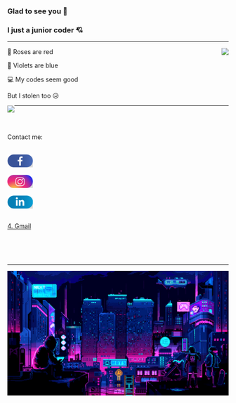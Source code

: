 ### Glad to see you :smiling_face_with_three_hearts:
### I just a junior coder :cupid:
---

<img align="right" src="https://github-readme-stats.vercel.app/api?username=dtrbinh&show_icons=true&theme=merko" />

🌹 Roses are red

🌷 Violets are blue

💻 My codes seem good

But I stolen too 😥


<img align="left" src="https://github-readme-stats-anuraghazra1.vercel.app/api/top-langs/?username=dtrbinh&theme=gruvbox&langs_count=10&hide=shell,pug,ejs,scss,powershell,batchfile,RTF,text,txt,pascal,php,C" />

---
<br></br>
<p align="left">
  Contact me: <br></br> </p>
  <a href="https://www.facebook.com/bin.do.jjw/" target="blank">
    <img align="center" width="58px" height="30px" src="https://github.com/dtrbinh/dtrbinh/blob/main/img/Facebook.png" />
  </a> <br></br>
 
  <a href="https://www.instagram.com/bin_do.02/" target="blank">
    <img align="center" width="58px" height="30px" src="https://github.com/dtrbinh/dtrbinh/blob/main/img/Instagram.png" />
  </a> <br></br>
 
  <a href="https://www.linkedin.com/in/%C4%91%E1%BB%97-tr%E1%BA%A7n-b%C3%ACnh-419665215/" target="blank">
    <img align="center" width="58px" height="30px" src="https://github.com/dtrbinh/dtrbinh/blob/main/img/LinkedIn.png" />
  </a> <br></br>
  
  <p align="left">
    <a href="dotranbinhqng02@gmail.com/" target="blank">4. Gmail</a> <br></br>
  </p>
 <br></br>
 
---
  

<img src="https://github.com/dtrbinh/dtrbinh/blob/main/img/9bc27292880429.5e569ff84e4d0.gif" />


